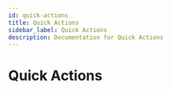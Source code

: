```yaml
---
id: quick-actions
title: Quick Actions
sidebar_label: Quick Actions
description: Documentation for Quick Actions
---
```


# Quick Actions
